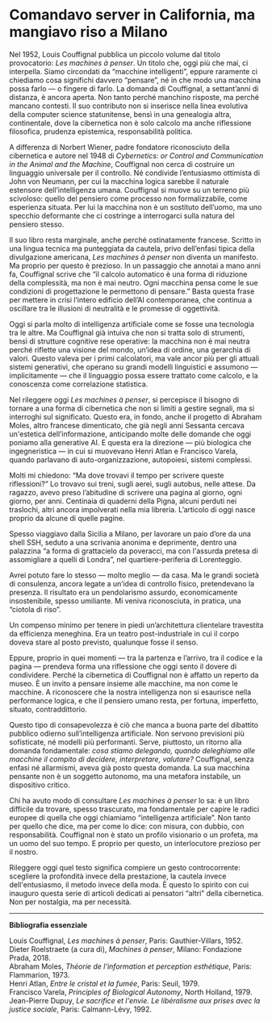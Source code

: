 # Comandavo server in California, ma mangiavo riso a Milano

Nel 1952, Louis Couffignal pubblica un piccolo volume dal titolo provocatorio: *Les machines à penser*. Un titolo che, oggi più che mai, ci interpella. Siamo circondati da “macchine intelligenti”, eppure raramente ci chiediamo cosa significhi davvero “pensare”, né in che modo una macchina possa farlo — o fingere di farlo. La domanda di Couffignal, a settant’anni di distanza, è ancora aperta. Non tanto perché manchino risposte, ma perché mancano contesti. Il suo contributo non si inserisce nella linea evolutiva della computer science statunitense, bensì in una genealogia altra, continentale, dove la cibernetica non è solo calcolo ma anche riflessione filosofica, prudenza epistemica, responsabilità politica.

A differenza di Norbert Wiener, padre fondatore riconosciuto della cibernetica e autore nel 1948 di *Cybernetics: or Control and Communication in the Animal and the Machine*, Couffignal non cerca di costruire un linguaggio universale per il controllo. Né condivide l’entusiasmo ottimista di John von Neumann, per cui la macchina logica sarebbe il naturale estensore dell’intelligenza umana. Couffignal si muove su un terreno più scivoloso: quello del pensiero come processo non formalizzabile, come esperienza situata. Per lui la macchina non è un sostituto dell’uomo, ma uno specchio deformante che ci costringe a interrogarci sulla natura del pensiero stesso.

Il suo libro resta marginale, anche perché ostinatamente francese. Scritto in una lingua tecnica ma punteggiata da cautela, privo dell’enfasi tipica della divulgazione americana, *Les machines à penser* non diventa un manifesto. Ma proprio per questo è prezioso. In un passaggio che annotai a mano anni fa, Couffignal scrive che “il calcolo automatico è una forma di riduzione della complessità, ma non è mai neutro. Ogni macchina pensa come le sue condizioni di progettazione le permettono di pensare.” Basta questa frase per mettere in crisi l’intero edificio dell’AI contemporanea, che continua a oscillare tra le illusioni di neutralità e le promesse di oggettività.

Oggi si parla molto di intelligenza artificiale come se fosse una tecnologia tra le altre. Ma Couffignal già intuiva che non si tratta solo di strumenti, bensì di strutture cognitive rese operative: la macchina non è mai neutra perché riflette una visione del mondo, un’idea di ordine, una gerarchia di valori. Questo valeva per i primi calcolatori, ma vale ancor più per gli attuali sistemi generativi, che operano su grandi modelli linguistici e assumono — implicitamente — che il linguaggio possa essere trattato come calcolo, e la conoscenza come correlazione statistica.

Nel rileggere oggi *Les machines à penser*, si percepisce il bisogno di tornare a una forma di cibernetica che non si limiti a gestire segnali, ma si interroghi sul significato. Questo era, in fondo, anche il progetto di Abraham Moles, altro francese dimenticato, che già negli anni Sessanta cercava un'estetica dell’informazione, anticipando molte delle domande che oggi poniamo alla generative AI. E questa era la direzione — più biologica che ingegneristica — in cui si muovevano Henri Atlan e Francisco Varela, quando parlavano di auto-organizzazione, autopoiesi, sistemi complessi.

Molti mi chiedono: “Ma dove trovavi il tempo per scrivere queste riflessioni?” Lo trovavo sui treni, sugli aerei, sugli autobus, nelle attese. Da ragazzo, avevo preso l’abitudine di scrivere una pagina al giorno, ogni giorno, per anni. Centinaia di quaderni della Pigna, alcuni perduti nei traslochi, altri ancora impolverati nella mia libreria. L’articolo di oggi nasce proprio da alcune di quelle pagine.

Spesso viaggiavo dalla Sicilia a Milano, per lavorare un paio d’ore da una shell SSH, seduto a una scrivania anonima e deprimente, dentro una palazzina “a forma di grattacielo da poveracci, ma con l'assurda pretesa di assomigliare a quelli di Londra”, nel quartiere-periferia di Lorenteggio. 

Avrei potuto fare lo stesso — molto meglio — da casa. Ma le grandi società di consulenza, ancora legate a un’idea di controllo fisico, pretendevano la presenza. Il risultato era un pendolarismo assurdo, economicamente insostenibile, spesso umiliante. Mi veniva riconosciuta, in pratica, una “ciotola di riso”. 

Un compenso minimo per tenere in piedi un’architettura clientelare travestita da efficienza meneghina. Era un teatro post-industriale in cui il corpo doveva stare al posto previsto, qualunque fosse il senso.

Eppure, proprio in quei momenti — tra la partenza e l’arrivo, tra il codice e la pagina — prendeva forma una riflessione che oggi sento il dovere di condividere. Perché la cibernetica di Couffignal non è affatto un reperto da museo. È un invito a pensare insieme alle macchine, ma non come le macchine. A riconoscere che la nostra intelligenza non si esaurisce nella performance logica, e che il pensiero umano resta, per fortuna, imperfetto, situato, contraddittorio.

Questo tipo di consapevolezza è ciò che manca a buona parte del dibattito pubblico odierno sull’intelligenza artificiale. Non servono previsioni più sofisticate, né modelli più performanti. Serve, piuttosto, un ritorno alla domanda fondamentale: *cosa stiamo delegando, quando deleghiamo alle macchine il compito di decidere, interpretare, valutare?* Couffignal, senza enfasi né allarmismi, aveva già posto questa domanda. La sua macchina pensante non è un soggetto autonomo, ma una metafora instabile, un dispositivo critico.

Chi ha avuto modo di consultare *Les machines à penser* lo sa: è un libro difficile da trovare, spesso trascurato, ma fondamentale per capire le radici europee di quella che oggi chiamiamo “intelligenza artificiale”. Non tanto per quello che dice, ma per come lo dice: con misura, con dubbio, con responsabilità. Couffignal non è stato un profilo visionario o un profeta, ma un uomo del suo tempo. E proprio per questo, un interlocutore prezioso per il nostro.

Rileggere oggi quel testo significa compiere un gesto controcorrente: scegliere la profondità invece della prestazione, la cautela invece dell'entusiasmo, il metodo invece della moda. È questo lo spirito con cui inauguro questa serie di articoli dedicati ai pensatori “altri” della cibernetica. Non per nostalgia, ma per necessità.

---

**Bibliografia essenziale**

Louis Couffignal, *Les machines à penser*, Paris: Gauthier-Villars, 1952.  
Dieter Roelstraete (a cura di), *Machines à penser*, Milano: Fondazione Prada, 2018.  
Abraham Moles, *Théorie de l'information et perception esthétique*, Paris: Flammarion, 1973.  
Henri Atlan, *Entre le cristal et la fumée*, Paris: Seuil, 1979.  
Francisco Varela, *Principles of Biological Autonomy*, North Holland, 1979.  
Jean-Pierre Dupuy, *Le sacrifice et l'envie. Le libéralisme aux prises avec la justice sociale*, Paris: Calmann-Lévy, 1992.
